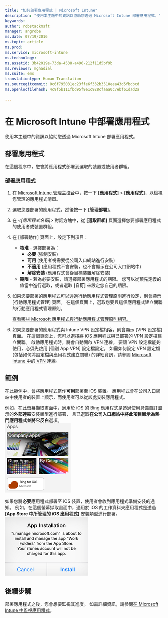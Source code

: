 ```yaml
---
title: "如何部署應用程式 | Microsoft Intune"
description: "使用本主題中的資訊以協助您透過 Microsoft Intune 部署應用程式。"
keywords: 
author: robstackmsft
manager: angrobe
ms.date: 07/19/2016
ms.topic: article
ms.prod: 
ms.service: microsoft-intune
ms.technology: 
ms.assetid: 3b42019e-73da-4538-a496-212f11d5bf9b
ms.reviewer: mghadial
ms.suite: ems
translationtype: Human Translation
ms.sourcegitcommit: 0c6f795031ec23ffe6f332b3510eea43d5fbdbcd
ms.openlocfilehash: 4c9f5b111fbd95f9e1c928cfaaa0c7ebf61dad2a

---
```

# 在 Microsoft Intune 中部署應用程式

使用本主題中的資訊以協助您透過 Microsoft Intune 部署應用程式。


## 部署應用程式
在這個程序中，您會將應用程式部署到選取的裝置或使用者群組。

### 部署應用程式

1. 在 [Microsoft Intune 管理主控台](https://manage.microsoft.com)中，按一下 **[應用程式]** &gt; **[應用程式]**，以檢視您管理的應用程式清單。

2.  選取您要部署的應用程式，然後按一下 **[管理部署]**。

3.  在 *&lt;[應用程式名稱]&gt;* 對話方塊中，從 **[選取群組]** 頁面選擇您要部署應用程式的使用者或裝置群組。

4.  在 [部署動作] 頁面上，設定下列項目：

    - **核淮** - 選擇部署為：
        - **必要** (強制安裝)
        - **可用** (使用者視需要從公司入口網站進行安裝)
        - **不適用** (應用程式不會安裝，也不會顯示在公司入口網站中)
        - **解除安裝** (應用程式會從目標裝置解除安裝)
    - **期限** - 若為必要安裝，請選擇部署應用程式的期限。 您可以從預先定義的值當中進行選取，或者選取 **[自訂]** 來設定您自己的期限。

5. 如果您要部署的應用程式可以透過行動應用程式管理原則進行設定，則會顯示 [行動應用程式管理] 頁面。 在這個頁面上，選取您要與這個應用程式建立關聯的行動應用程式管理原則。

    [查看哪些 Microsoft 應用程式與行動應用程式管理原則相容。](https://www.microsoft.com/en-us/server-cloud/products/microsoft-intune/partners.aspx)

6. 如果您要部署的應用程式與 Intune VPN 設定檔相容，則會顯示 [VPN 設定檔] 頁面。 在這個頁面上，您可以選擇將 iOS 應用程式與已部署的 VPN 設定檔建立關聯。 啟動應用程式時，將會自動開啟 VPN 連線。 要讓 VPN 設定檔能夠使用，必須先啟用 [個別 App VPN] 設定檔設定。
 如需如何設定 VPN 設定檔 (包括如何將設定檔與應用程式建立關聯) 的詳細資訊，請參閱 [Microsoft Intune 中的 VPN 連線](vpn-connections-in-microsoft-intune.md)。

## 範例

在此範例中，會將應用程式當作**可用**部署至 iOS 裝置。
應用程式會在公司入口網站中使用者的裝置上顯示，而使用者可以從該處安裝應用程式。

例如，在此螢幕擷取畫面中，適用於 iOS 的 Bing 應用程式是透過使用具備自訂圖示的**外部連結**安裝類型進行部署， 且已選取**在公司入口網站中將此項目顯示為熱門應用程式並將它反白**選項。  
![iOS 可用應用程式](./media/available-install-on-iOS.png)

如果您將**必要**應用程式部署至 iOS 裝置，使用者會收到應用程式準備安裝的通知。 例如，在這個螢幕擷取畫面中，適用於 iOS 的工作資料夾應用程式是透過 **[App Store 中所管理的 iOS 應用程式]** 安裝類型進行部署。
![iOS 必要應用程式](./media/iOS-Required-install.PNG)

## 後續步驟

部署應用程式之後，您會想要監視其進度。 如需詳細資訊，請參閱[在 Microsoft Intune 中監視應用程式](monitor-apps-in-microsoft-intune.md)。



<!--HONumber=Jul16_HO5-->


